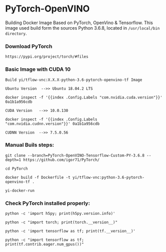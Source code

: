 # PyTorch-OpenVINO
Building Docker Image Based on PyTorch, OpenVino & Tensorflow.
This image used build form the sources Python 3.6.8, located in `/usr/local/bin directory`.

### Download PyTorch

`https://pypi.org/project/torch/#files`

### Basic Image with  CUDA 10

```
Build yi/tflow-vnc:X.X.X-python-3.6-pytorch-openvino-tf Image

Ubuntu Version  -->> Ubuntu 18.04.2 LTS

docker inspect -f '{{index .Config.Labels "com.nvidia.cuda.version"}}' 0a1b1a956cdb

CUDA Version   -->> 10.0.130

docker inspect -f '{{index .Config.Labels "com.nvidia.cudnn.version"}}' 0a1b1a956cdb

CUDNN Version  -->> 7.5.0.56
```

### Manual Buils steps:
```
git clone --branch=PyTorch-OpenVINO-Tensorflow-Custom-PY-3.6.8 --depth=1 https://github.com/igor71/PyTorch/

cd PyTorch

docker build -f Dockerfile -t yi/tflow-vnc:python-3.6-pytorch-openvino-tf .

yi-docker-run
```

  
### Check PyTorch installed properly:
```
python -c 'import h5py; print(h5py.version.info)'
   
python -c "import torch; print(torch.__version__)"
     
python -c 'import tensorflow as tf; print(tf.__version__)'

python -c "import tensorflow as tf; print(tf.contrib.eager.num_gpus())"
    
```
 
